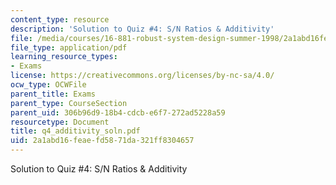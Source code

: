 ```yaml
---
content_type: resource
description: 'Solution to Quiz #4: S/N Ratios & Additivity'
file: /media/courses/16-881-robust-system-design-summer-1998/2a1abd16feaefd5871da321ff8304657_q4_additivity_soln.pdf
file_type: application/pdf
learning_resource_types:
- Exams
license: https://creativecommons.org/licenses/by-nc-sa/4.0/
ocw_type: OCWFile
parent_title: Exams
parent_type: CourseSection
parent_uid: 306b96d9-18b4-cdcb-e6f7-272ad5228a59
resourcetype: Document
title: q4_additivity_soln.pdf
uid: 2a1abd16-feae-fd58-71da-321ff8304657
---
```

Solution to Quiz #4: S/N Ratios & Additivity
